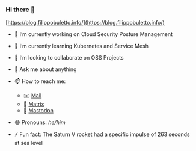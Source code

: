 ### Hi there 👋

[https://blog.filippobuletto.info/](https://blog.filippobuletto.info/)

- 🔭 I’m currently working on Cloud Security Posture Management
- 🌱 I’m currently learning Kubernetes and Service Mesh
- 👯 I’m looking to collaborate on OSS Projects
- 💬 Ask me about anything
- 📫 How to reach me:
  - ✉️ [Mail](mailto:me@filippobuletto.info)
  - 💬 [Matrix](https://matrix.to/#/@filippobuletto:matrix.filippobuletto.info)
  - 📣 <a rel="me" href="https://mastodon.uno/@filippomito">Mastodon</a>

- 😄 Pronouns: _he/him_
- ⚡ Fun fact: The Saturn V rocket had a specific impulse of 263 seconds at sea level
